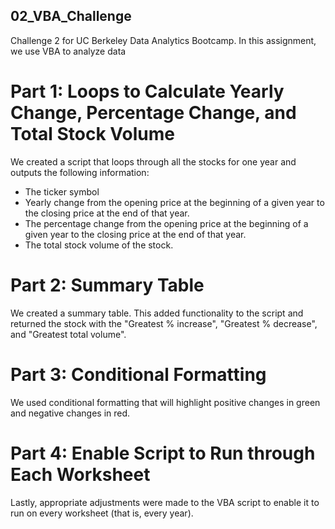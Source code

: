 ## 02_VBA_Challenge
Challenge 2 for UC Berkeley Data Analytics Bootcamp. In this assignment, we use VBA to analyze data

# Part  1: Loops to Calculate Yearly Change, Percentage Change, and Total Stock Volume
We created a script that loops through all the stocks for one year and outputs the following information:
  - The ticker symbol
  - Yearly change from the opening price at the beginning of a given year to the closing price at the end of that year.
  - The percentage change from the opening price at the beginning of a given year to the closing price at the end of that year.
  - The total stock volume of the stock. 

# Part 2: Summary Table
We created a summary table. This added functionality to the script and returned the stock with the "Greatest % increase", "Greatest % decrease", and "Greatest total volume". 

# Part 3: Conditional Formatting
We used conditional formatting that will highlight positive changes in green and negative changes in red.

# Part 4: Enable Script to Run through Each Worksheet
Lastly, appropriate adjustments were made to the VBA script to enable it to run on every worksheet (that is, every year).


